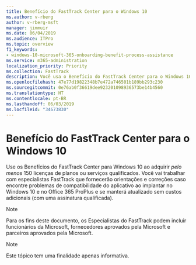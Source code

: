 ```yaml
---
title: Benefício do FastTrack Center para o Windows 10
ms.author: v-rberg
author: v-rberg-msft
manager: jimmuir
ms.date: 06/04/2019
ms.audience: ITPro
ms.topic: overview
f1_keywords:
- windows-10-microsoft-365-onboarding-benefit-process-assistance
ms.service: m365-administration
localization_priority: Priority
ms.collection: FastTrack
description: Você usa o Benefício do FastTrack Center para o Windows 10 quando adquire *pelo menos* 150 licenças para um serviço ou plano.
ms.openlocfilehash: 47e77d19822348b7e472a746501b189bb293c230
ms.sourcegitcommit: 0e76ab0f36619dee923201098936573be14b4560
ms.translationtype: HT
ms.contentlocale: pt-BR
ms.lasthandoff: 06/03/2019
ms.locfileid: "34673830"
---
```

# <a name="fasttrack-center-benefit-for-windows-10"></a>Benefício do FastTrack Center para o Windows 10

Use os Benefícios do FastTrack Center para Windows 10 ao adquirir *pelo menos* 150 licenças de planos ou serviços qualificados. Você vai trabalhar com especialistas FastTrack que fornecerão orientações e correções caso encontre problemas de compatibilidade do aplicativo ao implantar no Windows 10 e no Office 365 ProPlus e se manterá atualizado sem custos adicionais (com uma assinatura qualificada). 
  
> [!NOTE]
> Para os fins deste documento, os Especialistas do FastTrack podem incluir funcionários da Microsoft, fornecedores aprovados pela Microsoft e parceiros aprovados pela Microsoft. 
    
> [!NOTE]
> Este tópico tem uma finalidade apenas informativa. 
  

  

 